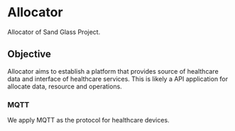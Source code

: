# Allocator
Allocator of Sand Glass Project. 

## Objective

Allocator aims to establish a platform that provides source of healthcare data
and interface of healthcare services. This is likely a API application for allocate data, resource and operations.

### MQTT

We apply MQTT as the protocol for healthcare devices.

